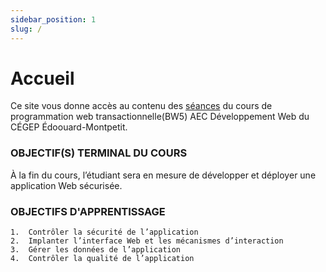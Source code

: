 ```yaml
---
sidebar_position: 1
slug: /
---
```


# Accueil

Ce site vous donne accès au contenu des [séances](cours/../01-cours/01-rencontre1.1.md) du cours de programmation web transactionnelle(BW5) AEC Développement Web du CÉGEP Édoouard-Montpetit.

### OBJECTIF(S) TERMINAL DU COURS
À la fin du cours, l’étudiant sera en mesure de développer et déployer une application Web sécurisée.

### OBJECTIFS D'APPRENTISSAGE
    1.	Contrôler la sécurité de l’application
    2.	Implanter l’interface Web et les mécanismes d’interaction
    3.	Gérer les données de l’application
    4.	Contrôler la qualité de l’application
